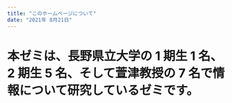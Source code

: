 ```yaml
---
title: "このホームページについて"
date: "2021年 8月21日"
---
```


# 本ゼミは、長野県立大学の 1 期生 1 名、2 期生 5 名、そして萱津教授の 7 名で情報について研究しているゼミです。

